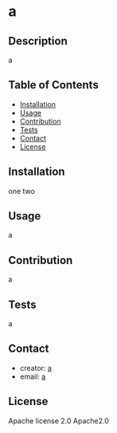 # a

## Description

  a


## Table of Contents
  - [Installation](#installation)
  - [Usage](#usage)
  - [Contribution](#contribution)
  - [Tests](#tests)
  - [Contact](#contact)
  - [License](#license)

## Installation

  
one
two



## Usage

  a


## Contribution

  a


## Tests

  a


## Contact
  - creator: [a](https://github.com/a)
  - email: [a](mailto:a)


## License

  Apache license 2.0
  Apache2.0
